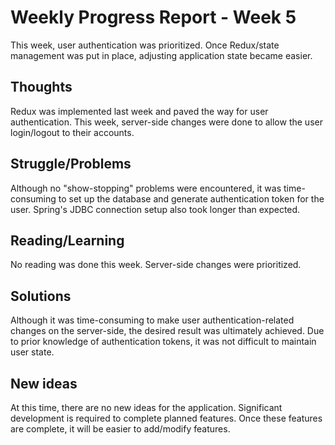 # Weekly Progress Report - Week 5
This week, user authentication was prioritized. Once Redux/state management was put in place, adjusting application state became easier.

## Thoughts
Redux was implemented last week and paved the way for user authentication. This week, server-side changes were done to allow the user login/logout to their accounts.

## Struggle/Problems
Although no "show-stopping" problems were encountered, it was time-consuming to set up the database and generate authentication token for the user. Spring's JDBC connection setup also took longer than expected.

## Reading/Learning
No reading was done this week. Server-side changes were prioritized.

## Solutions
Although it was time-consuming to make user authentication-related changes on the server-side, the desired result was ultimately achieved. Due to prior knowledge of authentication tokens, it was not difficult to maintain user state.

## New ideas
At this time, there are no new ideas for the application. Significant development is required to complete planned features. Once these features are complete, it will be easier to add/modify features.
